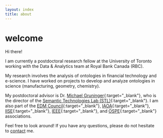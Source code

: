 ```yaml
---
layout: index
title: about
---
```


# welcome

Hi there!  

I am currently a postdoctoral research fellow at the University of Toronto working with the Data & Analytics team at Royal Bank Canada (RBC).

My research involves the analysis of ontologies in financial technology and e-science.  I have worked on projects to develop and analyze ontologies in science (manufacturing, geometry, chemistry).

My postdoctoral advisor is Dr. [Michael Gruninger](http://stl.mie.utoronto.ca/gruninger.html){:target="_blank"}, who is the director of the [Semantic Technologies Lab (STL)](http://stl.mie.utoronto.ca/){:target="_blank"}. I am also part of the [EDM Council](https://edmcouncil.org/){:target="_blank"}, [IAOA](http://www.iaoa.org/){:target="_blank"}, [IISE](http://www.iise.org/Home/){:target="_blank"}, [IEEE](https://www.ieee.org/index.html){:target="_blank"}, and [OSPE](https://www.ospe.on.ca/){:target="_blank"} associations.

<!--
I'm Carmen, an Industrial Engineering Ph.D. Candidate in the [Department of Mechanical & Industrial Engineering](http://www.mie.utoronto.ca/){:target="_blank"} at the [University of Toronto](http://www.utoronto.ca/){:target="_blank"}.

My current research involves the design of a molecular structure ontology for medicinal chemistry and drug discovery.

I hope to acquire research, teaching, and working experience in an environment where my skills and educational foundation can be further developed.

My advisor is Dr. [Michael Gruninger](http://stl.mie.utoronto.ca/gruninger.html){:target="_blank"}, who is the director of the [Semantic Technologies Lab (STL)](http://stl.mie.utoronto.ca/){:target="_blank"}. I am also part of the [IAOA](http://www.iaoa.org/){:target="_blank"}, [IISE](http://www.iise.org/Home/){:target="_blank"}, [IEEE](https://www.ieee.org/index.html){:target="_blank"}, and [OSPE](https://www.ospe.on.ca/){:target="_blank"} associations.
-->
Feel free to look around!  If you have any questions, please do not hesitate to [contact](mailto:cchui[at]mie[DOT]utoronto[DOT]ca) me.